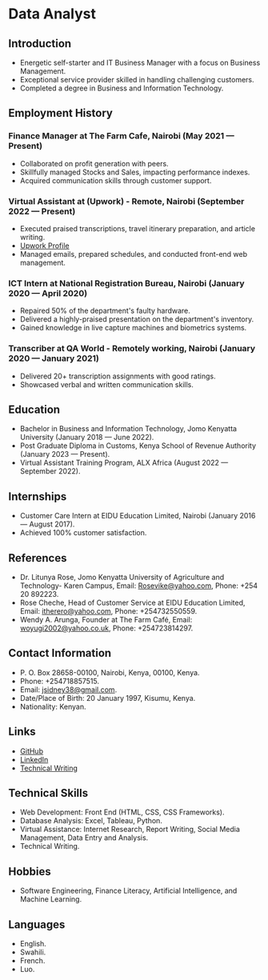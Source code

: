 # Data Analyst


## Introduction
- Energetic self-starter and IT Business Manager with a focus on Business Management.
- Exceptional service provider skilled in handling challenging customers.
- Completed a degree in Business and Information Technology.

## Employment History

### Finance Manager at The Farm Cafe, Nairobi (May 2021 — Present)
- Collaborated on profit generation with peers.
- Skillfully managed Stocks and Sales, impacting performance indexes.
- Acquired communication skills through customer support.

### Virtual Assistant at (Upwork) - Remote, Nairobi (September 2022 — Present)
- Executed praised transcriptions, travel itinerary preparation, and article writing.
- [Upwork Profile](https://www.upwork.com/freelancers/~01b80d5d27c0a15ba9)
- Managed emails, prepared schedules, and conducted front-end web management.

### ICT Intern at National Registration Bureau, Nairobi (January 2020 — April 2020)
- Repaired 50% of the department's faulty hardware.
- Delivered a highly-praised presentation on the department's inventory.
- Gained knowledge in live capture machines and biometrics systems.

### Transcriber at QA World - Remotely working, Nairobi (January 2020 — January 2021)
- Delivered 20+ transcription assignments with good ratings.
- Showcased verbal and written communication skills.

## Education
- Bachelor in Business and Information Technology, Jomo Kenyatta University (January 2018 — June 2022).
- Post Graduate Diploma in Customs, Kenya School of Revenue Authority (January 2023 — Present).
- Virtual Assistant Training Program, ALX Africa (August 2022 — September 2022).

## Internships
- Customer Care Intern at EIDU Education Limited, Nairobi (January 2016 — August 2017).
- Achieved 100% customer satisfaction.

## References
- Dr. Litunya Rose, Jomo Kenyatta University of Agriculture and Technology- Karen Campus, Email: Rosevike@yahoo.com, Phone: +254 20 892223.
- Rose Cheche, Head of Customer Service at EIDU Education Limited, Email: itherero@yahoo.com, Phone: +254732550559.
- Wendy A. Arunga, Founder at The Farm Café, Email: woyugi2002@yahoo.co.uk, Phone: +254723814297.

## Contact Information
- P. O. Box 28658-00100, Nairobi, Kenya, 00100, Kenya.
- Phone: +254718857515.
- Email: jsidney38@gmail.com.
- Date/Place of Birth: 20 January 1997, Kisumu, Kenya.
- Nationality: Kenyan.

## Links
- [GitHub](https://github.com/SidneyOps75)
- [LinkedIn](https://www.linkedin.com/in/john-opiyo-b20056141/)
- [Technical Writing](https://johnopiyo.hashnode.dev/)

## Technical Skills
- Web Development: Front End (HTML, CSS, CSS Frameworks).
- Database Analysis: Excel, Tableau, Python.
- Virtual Assistance: Internet Research, Report Writing, Social Media Management, Data Entry and Analysis.
- Technical Writing.

## Hobbies
- Software Engineering, Finance Literacy, Artificial Intelligence, and Machine Learning.

## Languages
- English.
- Swahili.
- French.
- Luo.
